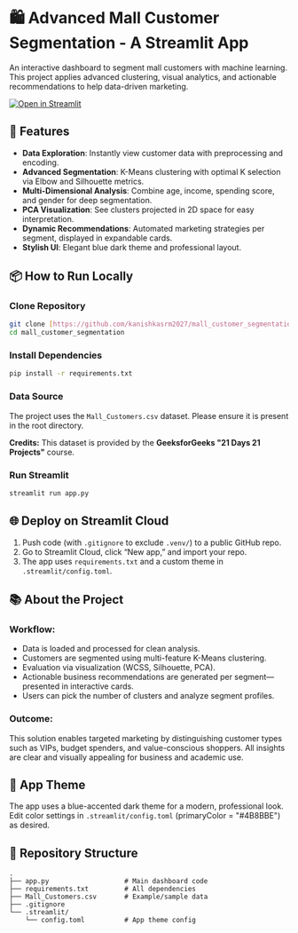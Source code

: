 # 🛍️ Advanced Mall Customer Segmentation - A Streamlit App

An interactive dashboard to segment mall customers with machine learning. This project applies advanced clustering, visual analytics, and actionable recommendations to help data-driven marketing.

[![Open in Streamlit](https://static.streamlit.io/badges/streamlit_badge_black_white.svg)](https://mall-customer-segmentation-k-means-pca.streamlit.app/)


## 🚀 Features

-   **Data Exploration**: Instantly view customer data with preprocessing and encoding.
-   **Advanced Segmentation**: K-Means clustering with optimal K selection via Elbow and Silhouette metrics.
-   **Multi-Dimensional Analysis**: Combine age, income, spending score, and gender for deep segmentation.
-   **PCA Visualization**: See clusters projected in 2D space for easy interpretation.
-   **Dynamic Recommendations**: Automated marketing strategies per segment, displayed in expandable cards.
-   **Stylish UI**: Elegant blue dark theme and professional layout.

## 📦 How to Run Locally

### Clone Repository

```bash
git clone [https://github.com/kanishkasrm2027/mall_customer_segmentation.git](https://github.com/kanishkasrm2027/mall_customer_segmentation.git)
cd mall_customer_segmentation
```

### Install Dependencies

```bash
pip install -r requirements.txt
```

### Data Source

The project uses the `Mall_Customers.csv` dataset. Please ensure it is present in the root directory.

**Credits:** This dataset is provided by the **GeeksforGeeks "21 Days 21 Projects"** course.

### Run Streamlit

```bash
streamlit run app.py
```

## 🌐 Deploy on Streamlit Cloud

1.  Push code (with `.gitignore` to exclude `.venv/`) to a public GitHub repo.
2.  Go to Streamlit Cloud, click “New app,” and import your repo.
3.  The app uses `requirements.txt` and a custom theme in `.streamlit/config.toml`.

## 📚 About the Project

### Workflow:

-   Data is loaded and processed for clean analysis.
-   Customers are segmented using multi-feature K-Means clustering.
-   Evaluation via visualization (WCSS, Silhouette, PCA).
-   Actionable business recommendations are generated per segment—presented in interactive cards.
-   Users can pick the number of clusters and analyze segment profiles.

### Outcome:

This solution enables targeted marketing by distinguishing customer types such as VIPs, budget spenders, and value-conscious shoppers. All insights are clear and visually appealing for business and academic use.

## 🎨 App Theme

The app uses a blue-accented dark theme for a modern, professional look.
Edit color settings in `.streamlit/config.toml` (primaryColor = "#4B8BBE") as desired.

## 📁 Repository Structure

```text
.
├── app.py                   # Main dashboard code
├── requirements.txt         # All dependencies
├── Mall_Customers.csv       # Example/sample data
├── .gitignore
└── .streamlit/
    └── config.toml          # App theme config
```